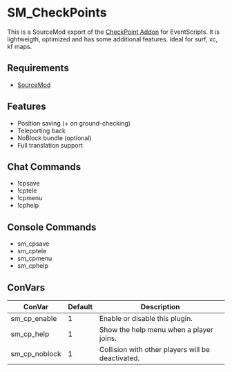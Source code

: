 # SM_CheckPoints

This is a SourceMod export of the [CheckPoint Addon](http://addons.eventscripts.com/addons/view/checkpoint) for EventScripts. It is lightweigth, optimized and has some additional features. Ideal for surf, xc, kf maps.
## Requirements

- [SourceMod](https://wiki.alliedmods.net/SourceMod)

## Features
- Position saving (+ on ground-checking)
- Teleporting back
- NoBlock bundle (optional)
- Full translation support

## Chat Commands
- !cpsave
- !cptele
- !cpmenu
- !cphelp

## Console Commands
- sm_cpsave
- sm_cptele
- sm_cpmenu
- sm_cphelp

## ConVars
ConVar | Default | Description
--- | --- | ---
sm_cp_enable | 1 | Enable or disable this plugin.
sm_cp_help | 1 | Show the help menu when a player joins.
sm_cp_noblock | 1 | Collision with other players will be deactivated.
